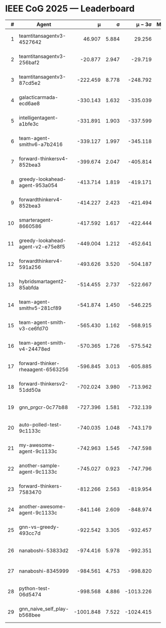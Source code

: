 # IEEE CoG 2025 — Leaderboard

| # | Agent | μ | σ | μ − 3σ | Matches | Updated |
|---:|---|---:|---:|---:|---:|---|
| 1 | teamtitansagentv3-4527642 | 46.907 | 5.884 | 29.256 | 21210 | 2025-08-25 06:19 |
| 2 | teamtitansagentv3-256baf2 | -20.877 | 2.947 | -29.719 | 21556 | 2025-08-25 06:19 |
| 3 | teamtitansagentv3-87cd5e2 | -222.459 | 8.778 | -248.792 | 21866 | 2025-08-25 06:19 |
| 4 | galacticarmada-ecd6ae8 | -330.143 | 1.632 | -335.039 | 19700 | 2025-08-25 06:19 |
| 5 | intelligentagent-a1bfe3c | -331.891 | 1.903 | -337.599 | 18068 | 2025-08-25 06:19 |
| 6 | team-agent-smithv6-a7b2416 | -339.127 | 1.997 | -345.118 | 20980 | 2025-08-25 06:19 |
| 7 | forward-thinkersv4-852bea3 | -399.674 | 2.047 | -405.814 | 17195 | 2025-08-25 06:19 |
| 8 | greedy-lookahead-agent-953a054 | -413.714 | 1.819 | -419.171 | 19382 | 2025-08-25 06:19 |
| 9 | forwardthinkerv4-852bea3 | -414.227 | 2.423 | -421.494 | 17996 | 2025-08-25 06:19 |
| 10 | smarteragent-8660586 | -417.592 | 1.617 | -422.444 | 17988 | 2025-08-25 06:19 |
| 11 | greedy-lookahead-agent-v2-e75e8f5 | -449.004 | 1.212 | -452.641 | 21722 | 2025-08-25 06:19 |
| 12 | forwardthinkerv4-591a256 | -493.626 | 3.520 | -504.187 | 17441 | 2025-08-25 06:19 |
| 13 | hybridsmartagent2-85abfda | -514.455 | 2.737 | -522.667 | 17798 | 2025-08-25 06:19 |
| 14 | team-agent-smithv5-281cf89 | -541.874 | 1.450 | -546.225 | 20380 | 2025-08-25 06:19 |
| 15 | team-agent-smith-v3-ce6fd70 | -565.430 | 1.162 | -568.915 | 21916 | 2025-08-25 06:19 |
| 16 | team-agent-smith-v4-24478ed | -570.365 | 1.726 | -575.542 | 21256 | 2025-08-25 06:19 |
| 17 | forward-thinker-rheaagent-6563256 | -596.845 | 3.013 | -605.885 | 19728 | 2025-08-25 06:19 |
| 18 | forward-thinkersv2-51dd50a | -702.024 | 3.980 | -713.962 | 20488 | 2025-08-25 06:19 |
| 19 | gnn_prgcr-0c77b88 | -727.396 | 1.581 | -732.139 | 18420 | 2025-08-25 06:19 |
| 20 | auto-polled-test-9c1133c | -740.035 | 1.048 | -743.179 | 21900 | 2025-08-25 06:19 |
| 21 | my-awesome-agent-9c1133c | -742.963 | 1.545 | -747.598 | 21440 | 2025-08-25 06:19 |
| 22 | another-sample-agent-9c1133c | -745.027 | 0.923 | -747.796 | 21400 | 2025-08-25 06:19 |
| 23 | forward-thinkers-7583470 | -812.266 | 2.563 | -819.954 | 19120 | 2025-08-25 06:19 |
| 24 | another-awesome-agent-9c1133c | -841.146 | 2.609 | -848.974 | 22700 | 2025-08-25 06:19 |
| 25 | gnn-vs-greedy-493cc7d | -922.542 | 3.305 | -932.457 | 16480 | 2025-08-25 06:19 |
| 26 | nanaboshi-53833d2 | -974.416 | 5.978 | -992.351 | 16600 | 2025-08-25 06:19 |
| 27 | nanaboshi-8345999 | -984.561 | 4.753 | -998.820 | 17250 | 2025-08-25 06:19 |
| 28 | python-test-06d5474 | -998.568 | 4.886 | -1013.226 | 17070 | 2025-08-25 06:19 |
| 29 | gnn_naive_self_play-b568bee | -1001.848 | 7.522 | -1024.415 | 17100 | 2025-08-25 06:19 |
